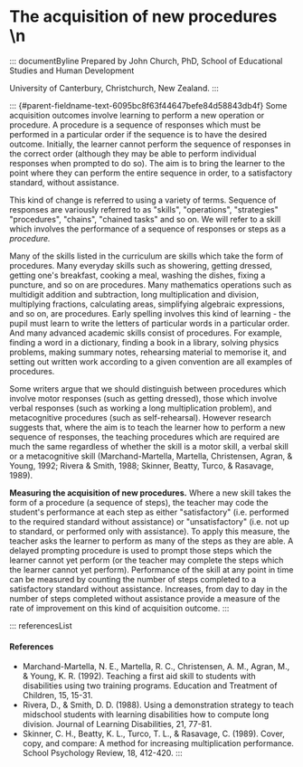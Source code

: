 # The acquisition of new procedures \n

::: documentByline
Prepared by John Church, PhD, School of Educational Studies and Human
Development

University of Canterbury, Christchurch, New Zealand.
:::

::: {#parent-fieldname-text-6095bc8f63f44647befe84d58843db4f}
Some acquisition outcomes involve learning to perform a new operation or
procedure. A procedure is a sequence of responses which must be
performed in a particular order if the sequence is to have the desired
outcome. Initially, the learner cannot perform the sequence of responses
in the correct order (although they may be able to perform individual
responses when prompted to do so). The aim is to bring the learner to
the point where they can perform the entire sequence in order, to a
satisfactory standard, without assistance.

This kind of change is referred to using a variety of terms. Sequence of
responses are variously referred to as "skills", "operations",
"strategies" "procedures", "chains", "chained tasks" and so on. We will
refer to a skill which involves the performance of a sequence of
responses or steps as a *procedure.*

Many of the skills listed in the curriculum are skills which take the
form of procedures. Many everyday skills such as showering, getting
dressed, getting one\'s breakfast, cooking a meal, washing the dishes,
fixing a puncture, and so on are procedures. Many mathematics operations
such as multidigit addition and subtraction, long multiplication and
division, multiplying fractions, calculating areas, simplifying
algebraic expressions, and so on, are procedures. Early spelling
involves this kind of learning - the pupil must learn to write the
letters of particular words in a particular order. And many advanced
academic skills consist of procedures. For example, finding a word in a
dictionary, finding a book in a library, solving physics problems,
making summary notes, rehearsing material to memorise it, and setting
out written work according to a given convention are all examples of
procedures.

Some writers argue that we should distinguish between procedures which
involve motor responses (such as getting dressed), those which involve
verbal responses (such as working a long multiplication problem), and
metacognitive procedures (such as self-rehearsal). However research
suggests that, where the aim is to teach the learner how to perform a
new sequence of responses, the teaching procedures which are required
are much the same regardless of whether the skill is a motor skill, a
verbal skill or a metacognitive skill (Marchand-Martella, Martella,
Christensen, Agran, & Young, 1992; Rivera & Smith, 1988; Skinner,
Beatty, Turco, & Rasavage, 1989).

**Measuring the acquisition of new procedures.** Where a new skill takes
the form of a procedure (a sequence of steps), the teacher may code the
student\'s performance at each step as either "satisfactory" (i.e.
performed to the required standard without assistance) or
"unsatisfactory" (i.e. not up to standard, or performed only with
assistance). To apply this measure, the teacher asks the learner to
perform as many of the steps as they are able. A delayed prompting
procedure is used to prompt those steps which the learner cannot yet
perform (or the teacher may complete the steps which the learner cannot
yet perform). Performance of the skill at any point in time can be
measured by counting the number of steps completed to a satisfactory
standard without assistance. Increases, from day to day in the number of
steps completed without assistance provide a measure of the rate of
improvement on this kind of acquisition outcome.
:::

::: referencesList
#### References

-   Marchand-Martella, N. E., Martella, R. C., Christensen, A. M.,
    Agran, M., & Young, K. R. (1992). Teaching a first aid skill to
    students with disabilities using two training programs. Education
    and Treatment of Children, 15, 15-31.
-   Rivera, D., & Smith, D. D. (1988). Using a demonstration strategy to
    teach midschool students with learning disabilities how to compute
    long division. Journal of Learning Disabilities, 21, 77-81.
-   Skinner, C. H., Beatty, K. L., Turco, T. L., & Rasavage, C. (1989).
    Cover, copy, and compare: A method for increasing multiplication
    performance. School Psychology Review, 18, 412-420.
:::

